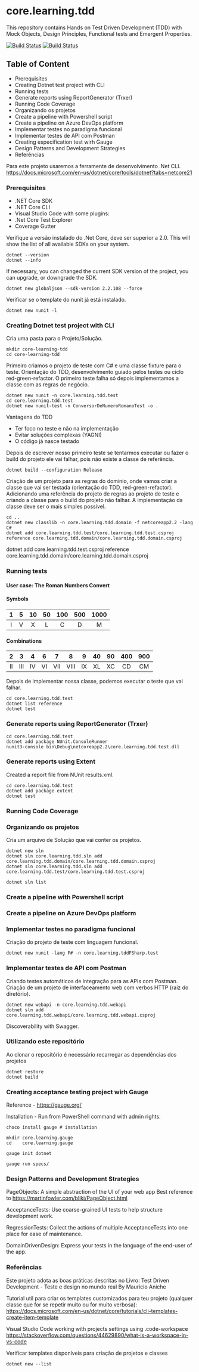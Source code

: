 ﻿# core.learning.tdd
This repository contains Hands on Test Driven Development (TDD) with Mock Objects, Design Principles, Functional tests and Emergent Properties.

[![Build Status](https://rodrigolessa.visualstudio.com/core.learning.tdd/_apis/build/status/rodrigolessa.core.learning.tdd?branchName=master)](https://rodrigolessa.visualstudio.com/core.learning.tdd/_build?definitionId=2&_a=summary&view=runs) [![Build Status](https://travis-ci.org/rodrigolessa/core.learning.tdd.svg?branch=master)](https://travis-ci.org/rodrigolessa/core.learning.tdd)

## Table of Content
 - Prerequisites
 - Creating Dotnet test project with CLI
 - Running tests
 - Generate reports using ReportGenerator (Trxer)
 - Running Code Coverage
 - Organizando os projetos
 - Create a pipeline with Powershell script
 - Create a pipeline on Azure DevOps platform
 - Implementar testes no paradigma funcional
 - Implementar testes de API com Postman
 - Creating especification test wirh Gauge
 - Design Patterns and Development Strategies
 - Referências

Para este projeto usaremos a ferramente de desenvolvimento .Net CLI.
https://docs.microsoft.com/en-us/dotnet/core/tools/dotnet?tabs=netcore21

### Prerequisites

 - .NET Core SDK
 - .NET Core CLI
 - Visual Studio Code with some plugins:
  - .Net Core Test Explorer
  - Coverage Gutter

Verifique a versão instalado do .Net Core, deve ser superior a 2.0. This will show the list of all available SDKs on your system.
```shell
dotnet --version
dotnet --info
```

If necessary, you can changed the current SDK version of the project, you can upgrade, or downgrade the SDK.
```shell
dotnet new globaljson --sdk-version 2.2.108 --force
```

Verificar se o template do nunit já está instalado.
```shell
dotnet new nunit -l
```

### Creating Dotnet test project with CLI

Cria uma pasta para o Projeto/Solução.
```shell
mkdir core-learning-tdd
cd core-learning-tdd
```

Primeiro criamos o projeto de teste com C# e uma classe fixture para o teste. Orientação do TDD, desenvolvimento guiado pelos testes ou ciclo red-green-refactor. O primeiro teste falha só depois implementamos a classe com as regras de negócio.
```shell
dotnet new nunit -n core.learning.tdd.test
cd core.learning.tdd.test
dotnet new nunit-test -n ConversorDeNumeroRomanoTest -o .
```

Vantagens do TDD
 - Ter foco no teste e não na implementação
 - Evitar soluções complexas (YAGNI)
 - O código já nasce testado

Depois de escrever nosso primeiro teste se tentarmos executar ou fazer o build do projeto ele vai falhar, pois não existe a classe de referência.
```shell
dotnet build --configuration Release
```

Criação de um projeto para as regras do domínio, onde vamos criar a classe que vai ser testada (orientação do TDD, red-green-refactor). Adicionando uma referência do projeto de regras ao projeto de teste e criando a classe para o build do projeto não falhar. A implementação da classe deve ser o mais simples possível.
```shell
cd ..
dotnet new classlib -n core.learning.tdd.domain -f netcoreapp2.2 -lang C#
dotnet add core.learning.tdd.test/core.learning.tdd.test.csproj reference core.learning.tdd.domain/core.learning.tdd.domain.csproj
```

dotnet add core.learning.tdd.test.csproj reference core.learning.tdd.domain/core.learning.tdd.domain.csproj

### Running tests

#### User case: The Roman Numbers Convert

#### Symbols

| 1 | 5 | 10 | 50 | 100 | 500 | 1000 |
|:-:|:-:|:--:|:--:|:---:|:---:|:----:|
| I | V | X  | L  | C   | D   | M    |

#### Combinations

| 2  | 3   | 4  | 6  | 7   | 8    | 9  | 40 | 90 | 400 | 900 |
|:--:|:---:|:--:|:--:|:---:|:----:|:--:|:--:|:--:|:---:|:---:|
| II | III | IV | VI | VII | VIII | IX | XL | XC | CD  | CM  |

Depois de implementar nossa classe, podemos executar o teste que vai falhar.
```shell
cd core.learning.tdd.test
dotnet list reference
dotnet test
```

### Generate reports using ReportGenerator (Trxer)

```shell
cd core.learning.tdd.test
dotnet add package NUnit.ConsoleRunner
nunit3-console bin\Debug\netcoreapp2.2\core.learning.tdd.test.dll
```

### Generate reports using Extent

Created a report file from NUnit results.xml.

```shell
cd core.learning.tdd.test
dotnet add package extent
dotnet test
```

### Running Code Coverage

### Organizando os projetos

Cria um arquivo de Solução que vai conter os projetos.
```shell
dotnet new sln
dotnet sln core.learning.tdd.sln add core.learning.tdd.domain/core.learning.tdd.domain.csproj
dotnet sln core.learning.tdd.sln add core.learning.tdd.test/core.learning.tdd.test.csproj

dotnet sln list
```

### Create a pipeline with Powershell script

### Create a pipeline on Azure DevOps platform

### Implementar testes no paradigma funcional

Criação do projeto de teste com linguagem funcional.
```shell
dotnet new nunit -lang F# -n core.learning.tddFSharp.test
```

### Implementar testes de API com Postman

Criando testes automáticos de integração para as APIs com Postman.
Criação de um projeto de interfaceamento web com verbos HTTP (raiz do diretório).
```shell
dotnet new webapi -n core.learning.tdd.webapi
dotnet sln add core.learning.tdd.webapi/core.learning.tdd.webapi.csproj
```

Discoverability with Swagger.

### Utilizando este repositório

Ao clonar o repositório é necessário recarregar as dependências dos projetos
```shel
dotnet restore
dotnet build
```

### Creating acceptance testing project wirh Gauge

Reference - https://gauge.org/

Installation - Run from PowerShell command with admin rights.
```shel
choco install gauge # installation
```

```shel
mkdir core.learning.gauge
cd    core.learning.gauge

gauge init dotnet

gauge run specs/
```


### Design Patterns and Development Strategies

PageObjects: 
A simple abstraction of the UI of your web app
Best reference to https://martinfowler.com/bliki/PageObject.html

AcceptanceTests: 
Use coarse-grained UI tests to help structure development work.

RegressionTests: 
Collect the actions of multiple AcceptanceTests into one place for ease of maintenance.

DomainDrivenDesign: 
Express your tests in the language of the end-user of the app.

### Referências

Este projeto adota as boas práticas descritas no Livro:
Test Driven Development - Teste e design no mundo real
By Mauricio Aniche

Tutorial util para criar os templates customizados para teu projeto (qualquer classe que for se repetir muito ou for muito verbosa):
https://docs.microsoft.com/en-us/dotnet/core/tutorials/cli-templates-create-item-template

Visual Studio Code working with projects settings using .code-workspace
https://stackoverflow.com/questions/44629890/what-is-a-workspace-in-vs-code

Verificar templates disponíveis para criação de projetos e classes
```shel
dotnet new --list
```